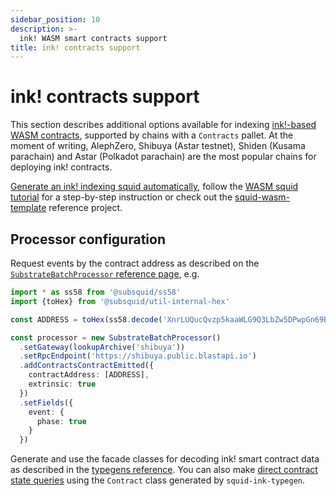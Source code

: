 ```yaml
---
sidebar_position: 10
description: >-
  ink! WASM smart contracts support
title: ink! contracts support
---
```


# ink! contracts support

This section describes additional options available for indexing [ink!-based WASM contracts](https://use.ink), supported by chains with a `Contracts` pallet. At the moment of writing, AlephZero, Shibuya (Astar testnet), Shiden (Kusama parachain) and Astar (Polkadot parachain) are the most popular chains for deploying ink! contracts.

[Generate an ink! indexing squid automatically](/sdk/resources/tools/squid-gen), follow the [WASM squid tutorial](/sdk/tutorials/ink) for a step-by-step instruction or check out the [squid-wasm-template](https://github.com/subsquid-labs/squid-wasm-template) reference project.

## Processor configuration

Request events by the contract address as described on the [`SubstrateBatchProcessor` reference page](/sdk/reference/processors/substrate-batch/data-requests/#addcontractscontractemitted), e.g.

```ts
import * as ss58 from '@subsquid/ss58'
import {toHex} from '@subsquid/util-internal-hex'

const ADDRESS = toHex(ss58.decode('XnrLUQucQvzp5kaaWLG9Q3LbZw5DPwpGn69B5YcywSWVr5w').bytes)

const processor = new SubstrateBatchProcessor()
  .setGateway(lookupArchive('shibuya'))
  .setRpcEndpoint('https://shibuya.public.blastapi.io')
  .addContractsContractEmitted({
    contractAddress: [ADDRESS],
    extrinsic: true
  })
  .setFields({
    event: {
      phase: true
    }
  })
```

Generate and use the facade classes for decoding ink! smart contract data as described in the [typegens reference](/sdk/resources/tools/typegen). You can also make [direct contract state queries](/sdk/resources/tools/typegen/state-queries/?typegen=ink) using the `Contract` class generated by `squid-ink-typegen`.
